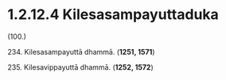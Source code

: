 # 1.2.12.4 Kilesasampayuttaduka

(100.)

234\. Kilesasampayuttā dhammā. (**1251, 1571**)

235\. Kilesavippayuttā dhammā. (**1252, 1572**)
